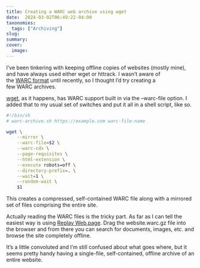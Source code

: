 ```yaml
---
title: Creating a WARC web archive using wget
date:  2024-03-02T06:49:22-04:00
taxonomies:
  tags: ["Archiving"]
slug: 
summary: 
cover:
  image: 
---
```



I’ve been tinkering with keeping offline copies of websites (mostly mine), and have always used either wget or httrack. I wasn’t aware of the [WARC format](https://en.wikipedia.org/wiki/WARC_(file_format)) until recently, so I thought I’d try creating a few WARC archives.

[wget](https://www.gnu.org/software/wget/), as it happens, has WARC support built in via the –warc-file option. I added that to my usual set of switches and put it all in a shell script, like so.

```sh
#!/bin/sh
# warc-archive.sh https://example.com warc-file-name

wget \
	--mirror \
	--warc-file=$2 \
	--warc-cdx \
	--page-requisites \
	--html-extension \
	--execute robots=off \
	--directory-prefix=. \
	--wait=1 \
	--random-wait \
	$1
```

This creates a compressed, self-contained WARC file along with a mirrored set of files comprising the entire site.

Actually reading the WARC files is the tricky part. As far as I can tell the easiest way is using [Replay Web.page](https://replayweb.page/). Drag the website.warc.gz file into the browser and from there you can search for documents, images, etc. and browse the site completely offline.

It’s a little convoluted and I’m still confused about what goes where, but it seems pretty handy having a single-file, self-contained, offline archive of an entire website.

